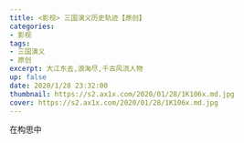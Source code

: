 ```yaml
---
title: <影视> 三国演义历史轨迹【原创】
categories:
- 影视
tags: 
- 三国演义
- 原创
excerpt: 大江东去,浪淘尽,千古风流人物
up: false
date: 2020/1/28 23:32:00
thumbnail: https://s2.ax1x.com/2020/01/28/1K106x.md.jpg
cover: https://s2.ax1x.com/2020/01/28/1K106x.md.jpg
---
```

在构思中